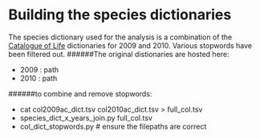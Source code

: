 Building the species dictionaries
=================================


The species dictionary used for the analysis is a combination of the [Catalogue of Life](http://www.catalogueoflife.org) dictionaries for 2009 and 2010.
Various stopwords have been filtered out.
######The original distionaries are hosted here:
- 2009 : path
- 2010 : path

######to combine and remove stopwords:
- cat col2009ac\_dict.tsv col2010ac\_dict.tsv > full\_col.tsv
- species\_dict\_x\_years\_join.py full\_col.tsv
- col\_dict\_stopwords.py   # ensure the filepaths are correct



